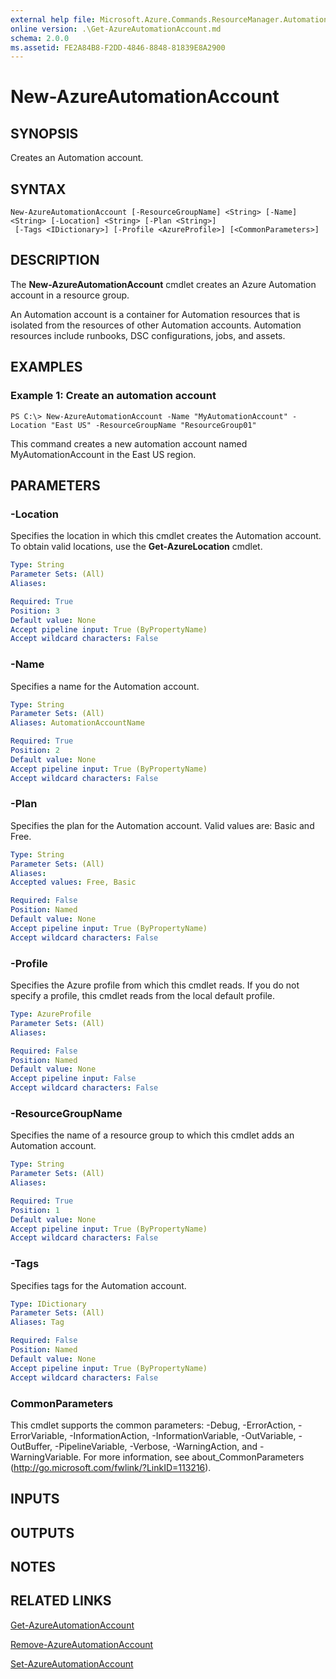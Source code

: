 ```yaml
---
external help file: Microsoft.Azure.Commands.ResourceManager.Automation.dll-Help.xml
online version: .\Get-AzureAutomationAccount.md
schema: 2.0.0
ms.assetid: FE2A84B8-F2DD-4846-8848-81839E8A2900
---
```


# New-AzureAutomationAccount

## SYNOPSIS
Creates an Automation account.

## SYNTAX

```
New-AzureAutomationAccount [-ResourceGroupName] <String> [-Name] <String> [-Location] <String> [-Plan <String>]
 [-Tags <IDictionary>] [-Profile <AzureProfile>] [<CommonParameters>]
```

## DESCRIPTION
The **New-AzureAutomationAccount** cmdlet creates an Azure Automation account in a resource group.

An Automation account is a container for Automation resources that is isolated from the resources of other Automation accounts.
Automation resources include runbooks, DSC configurations, jobs, and assets.

## EXAMPLES

### Example 1: Create an automation account
```
PS C:\> New-AzureAutomationAccount -Name "MyAutomationAccount" -Location "East US" -ResourceGroupName "ResourceGroup01"
```

This command creates a new automation account named MyAutomationAccount in the East US region.

## PARAMETERS

### -Location
Specifies the location in which this cmdlet creates the Automation account.
To obtain valid locations, use the **Get-AzureLocation** cmdlet.

```yaml
Type: String
Parameter Sets: (All)
Aliases: 

Required: True
Position: 3
Default value: None
Accept pipeline input: True (ByPropertyName)
Accept wildcard characters: False
```

### -Name
Specifies a name for the Automation account.

```yaml
Type: String
Parameter Sets: (All)
Aliases: AutomationAccountName

Required: True
Position: 2
Default value: None
Accept pipeline input: True (ByPropertyName)
Accept wildcard characters: False
```

### -Plan
Specifies the plan for the Automation account. Valid values are: Basic and Free.

```yaml
Type: String
Parameter Sets: (All)
Aliases: 
Accepted values: Free, Basic

Required: False
Position: Named
Default value: None
Accept pipeline input: True (ByPropertyName)
Accept wildcard characters: False
```

### -Profile
Specifies the Azure profile from which this cmdlet reads.
If you do not specify a profile, this cmdlet reads from the local default profile.

```yaml
Type: AzureProfile
Parameter Sets: (All)
Aliases: 

Required: False
Position: Named
Default value: None
Accept pipeline input: False
Accept wildcard characters: False
```

### -ResourceGroupName
Specifies the name of a resource group to which this cmdlet adds an Automation account.

```yaml
Type: String
Parameter Sets: (All)
Aliases: 

Required: True
Position: 1
Default value: None
Accept pipeline input: True (ByPropertyName)
Accept wildcard characters: False
```

### -Tags
Specifies tags for the Automation account.

```yaml
Type: IDictionary
Parameter Sets: (All)
Aliases: Tag

Required: False
Position: Named
Default value: None
Accept pipeline input: True (ByPropertyName)
Accept wildcard characters: False
```

### CommonParameters
This cmdlet supports the common parameters: -Debug, -ErrorAction, -ErrorVariable, -InformationAction, -InformationVariable, -OutVariable, -OutBuffer, -PipelineVariable, -Verbose, -WarningAction, and -WarningVariable. For more information, see about_CommonParameters (http://go.microsoft.com/fwlink/?LinkID=113216).

## INPUTS

## OUTPUTS

## NOTES

## RELATED LINKS

[Get-AzureAutomationAccount](.\Get-AzureAutomationAccount.md)

[Remove-AzureAutomationAccount](.\Remove-AzureAutomationAccount.md)

[Set-AzureAutomationAccount](.\Set-AzureAutomationAccount.md)



